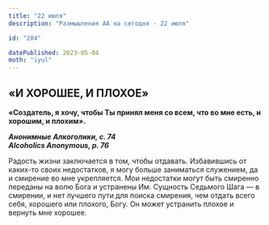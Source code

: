 ```yaml
---
title: "22 июля"
description: "Размышления АА на сегодня - 22 июля"

id: "204"

datePublished: 2023-05-04
moth: "iyul"
---
```


## «И ХОРОШЕЕ, И ПЛОХОЕ»

**«Создатель, я хочу, чтобы Ты принял меня со всем, что во мне есть, и
хорошим, и плохим».**

**_Анонимные Алкоголики, с. 74  
Alcoholics Anonymous, p. 76_**

Радость жизни заключается в том, чтобы отдавать. Избавившись от каких-то своих
недостатков, я могу больше заниматься служением, да и смирение во мне
укрепляется. Мои недостатки могут быть смиренно переданы на волю Бога и
устранены Им. Сущность Седьмого Шага — в смирении, и нет лучшего пути для
поиска смирения, чем отдать всего себя, хорошего или плохого, Богу. Он может
устранить плохое и вернуть мне хорошее.
